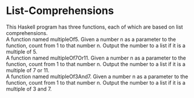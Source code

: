 # List-Comprehensions
 This Haskell program has three functions, each of which are based on list comprehensions.  
A function named multipleOf5. Given a number n as a parameter to the function, count from 1 to that number n. Output the number to a list if it is a multiple of 5.  
A function named multipleOf7Or11. Given a number n as a parameter to the function, count from 1 to that number n. Output the number to a list if it is a multiple of 7 or 11.  
A function named multipleOf3And7. Given a number n as a parameter to the function, count from 1 to that number n. Output the number to a list if it is a multiple of 3 and 7.
